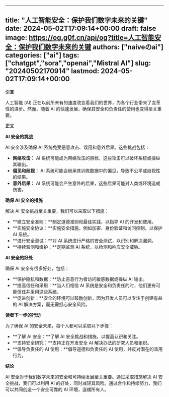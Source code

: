 
---
title: "人工智能安全：保护我们数字未来的关键"
date: 2024-05-02T17:09:14+00:00
draft: false
image: https://og.g0f.cn/api/og?title=人工智能安全：保护我们数字未来的关键
authors: ["naiveのai"]
categories: ["ai"]
tags: ["chatgpt","sora","openai","Mistral AI"]
slug: "20240502170914"
lastmod: 2024-05-02T17:09:14+00:00
---
**引言**

人工智能 (AI) 正在以前所未有的速度改变着我们的世界，为各个行业带来了变革性的进步。然而，随着 AI 的快速发展，确保其安全和负责任的使用也变得至关重要。

**正文**

**AI 安全的挑战**

AI 安全涉及确保 AI 系统免受恶意攻击、误用和意外后果。这些挑战包括：

* **网络攻击：** AI 系统可能成为网络攻击的目标，这些攻击可以破坏系统或操纵其输出。
* **偏见和歧视：** AI 系统可能会继承其训练数据中的偏见，导致不公平或歧视性的结果。
* **意外后果：** AI 系统可能会产生意外的后果，这些后果可能对人类或环境造成伤害。

**确保 AI 安全的措施**

解决 AI 安全挑战至关重要，我们可以采取以下措施：

* **建立安全准则：**制定道德准则和最佳实践，以指导 AI 的开发和使用。
* **实施安全协议：**实施安全措施，例如加密、身份验证和访问控制，以保护 AI 系统。
* **进行安全测试：**对 AI 系统进行严格的安全测试，以识别和解决漏洞。
* **持续监测和维护：**定期监测 AI 系统，以检测和响应安全威胁。

**AI 安全的好处**

确保 AI 安全有很多好处，包括：

* **保护隐私和数据：**防止恶意行为者访问敏感数据或操纵 AI 输出。
* **提高信任和采用：**当人们相信 AI 系统是安全和负责任的时，他们更有可能信任并采用这些系统。
* **促进创新：**安全的环境可以鼓励创新，因为开发人员可以专注于创建有益的 AI 解决方案，而无需担心安全风险。

**读者下一步的行动**

为了确保 AI 的安全未来，每个人都可以采取以下步骤：

* **了解 AI 安全：**了解 AI 安全挑战和措施，以提高认识和关注。
* **支持安全研究：**支持正在开发安全 AI 解决办法的研究人员和组织。
* **倡导负责任的 AI 使用：**倡导道德和负责任的 AI 使用，并反对潜在的滥用行为。

**结论**

AI 安全对于我们数字未来的安全和可持续发展至关重要。通过采取措施解决 AI 安全挑战，我们可以利用 AI 的好处，同时减轻其风险。通过合作和持续努力，我们可以共同创造一个安全可靠的 AI 环境，造福所有人。